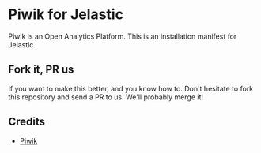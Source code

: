 # Piwik for Jelastic

Piwik is an Open Analytics Platform. This is an installation manifest for Jelastic.

## Fork it, PR us

If you want to make this better, and you know how to. Don't hesitate to fork this repository and send a PR to us. We'll probably merge it!

## Credits

* [Piwik](https://piwik.org/)

